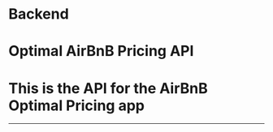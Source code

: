 # Backend

# Optimal AirBnB Pricing API

# This is the API for the AirBnB Optimal Pricing app



---